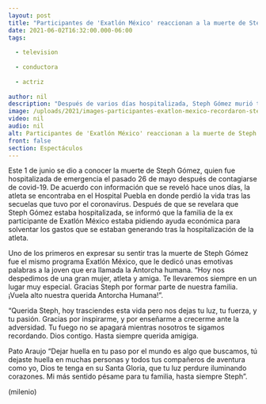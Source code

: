 ```yaml
---
layout: post
title: "Participantes de 'Exatlón México' reaccionan a la muerte de Steph Gómez"
date: 2021-06-02T16:32:00.000-06:00
tags:
  
  - television
  
  - conductora
  
  - actriz
  
author: nil
description: "Después de varios días hospitalizada, Steph Gómez murió tras contagiarse de covid-19. Famosos y atletas reaccionaron al fallecimiento de la joven. "
image: /uploads/2021/images-participantes-exatlon-mexico-recordaron-steph.jpg
video: nil
audio: nil
alt: Participantes de 'Exatlón México' reaccionan a la muerte de Steph Gómez
front: false
section: Espectáculos
---
```


Este 1 de junio se dio a conocer la muerte de Steph Gómez, quien fue hospitalizada de emergencia el pasado 26 de mayo después de contagiarse de covid-19. De acuerdo con información que se reveló hace unos días, la atleta se encontraba en el Hospital Puebla en donde perdió la vida tras las secuelas que tuvo por el coronavirus. Después de que se revelara que Steph Gómez estaba hospitalizada, se informó que la familia de la ex participante de Exatlón México estaba pidiendo ayuda económica para solventar los gastos que se estaban generando tras la hospitalización de la atleta. 

Uno de los primeros en expresar su sentir tras la muerte de Steph Gómez fue el mismo programa Exatlón México, que le dedicó unas emotivas palabras a la joven que era llamada la Antorcha humana. “Hoy nos despedimos de una gran mujer, atleta y amiga. Te llevaremos siempre en un lugar muy especial. Gracias Steph por formar parte de nuestra familia. ¡Vuela alto nuestra querida Antorcha Humana!”. 

“Querida Steph, hoy trasciendes esta vida pero nos dejas tu luz, tu fuerza, y tu pasión. Gracias por inspirarme, y por enseñarme a crecerme ante la adversidad. Tu fuego no se apagará mientras nosotros te sigamos recordando. Dios contigo. Hasta siempre querida amigiga.

Pato Araujo “Dejar huella en tu paso por el mundo es algo que buscamos, tú dejaste huella en muchas personas y todos tus compañeros de aventura como yo, Dios te tenga en su Santa Gloria, que tu luz perdure iluminando corazones. Mi más sentido pésame para tu familia, hasta siempre Steph”. 

(milenio)